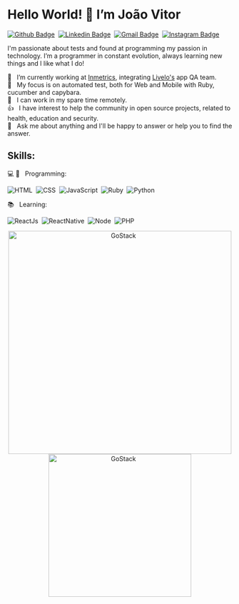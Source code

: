 # Hello World! 👋 I’m João Vitor

[![Github Badge](https://img.shields.io/badge/-Github-242A2D?style=flat&logo=Github&logoColor=white&link=https://github.com/joaofilis)](https://github.com/joaofilis)&nbsp;
[![Linkedin Badge](https://img.shields.io/badge/-LinkedIn-0077B5?style=flat&logo=Linkedin&logoColor=white&link=https://www.linkedin.com/in/nykollemalone)](https://www.linkedin.com/in/joaovitorfilismino/)&nbsp;
[![Gmail Badge](https://img.shields.io/badge/-Gmail-c5392a?style=flat&logo=Gmail&logoColor=white&link=mailto:filisminojoaovitor@gmail.com)](mailto:filisminojoaovitor@gmail.com)&nbsp;
[![Instagram Badge](https://img.shields.io/badge/-Instagram-BF008C?style=flat&logo=Instagram&logoColor=white&link=https://www.instagram.com/joao_vitor_filismino)](https://www.instagram.com/joao_vitor_filismino)&nbsp;

I'm passionate about tests and found at programming my passion in technology.
I’m a programmer in constant evolution, always learning new things and I like what I do!

💼 &nbsp; I’m currently working at [Inmetrics](https://www.inmetrics.com.br/), integrating [Livelo's](https://www.livelo.com.br/) app QA team.<br/>
🚀 &nbsp; My focus is on automated test, both for Web and Mobile with Ruby, cucumber and capybara.<br/>
🤝 &nbsp; I can work in my spare time remotely.<br/>
👍 &nbsp; I have interest to help the community in open source projects, related to health, education and security.<br/>
💬 &nbsp; Ask me about anything and I'll be happy to answer or help you to find the answer.<br/>

## Skills:

💻 📱 &nbsp; Programming: <br/>

![HTML](https://img.shields.io/badge/-HTML-E44D25?style=flat&logoColor=fff&logo=html5)&nbsp;
![CSS](https://img.shields.io/badge/-CSS-254DE6?style=flat&logoColor=fff&logo=css3)&nbsp;
![JavaScript](https://img.shields.io/badge/-JavaScript-FEAE32?style=flat&logoColor=fff&logo=javascript)&nbsp;
![Ruby](https://img.shields.io/badge/-ruby-ff0000?style=flat&logoColor=fff&logo=ruby)&nbsp;
![Python](https://img.shields.io/badge/-python-ff?style=flat&logoColor=fff&logo=python)&nbsp;

📚 &nbsp; Learning: <br/>

![ReactJs](https://img.shields.io/badge/-React.js-18BCEE?style=flat&logoColor=fff&logo=react)&nbsp;
![ReactNative](https://img.shields.io/badge/-React_Native-18BCEE?style=flat&logoColor=fff&logo=react)&nbsp;
![Node](https://img.shields.io/badge/-Node.js-5B9856?style=flat&logoColor=fff&logo=node.js)&nbsp;
![PHP](https://img.shields.io/badge/-PHP-858EBB?style=flat&logoColor=fff&logo=php)&nbsp;

<div align="center">
  <img alt="GoStack" src="https://github-readme-stats.vercel.app/api?username=joaofilis&hide=contribs,issues&show_icons=true&theme=dark" width="500" />
  <img alt="GoStack" src="https://github-readme-stats.vercel.app/api/top-langs/?username=joaofilis&layout=compact&theme=dark" width="320" />
</div>